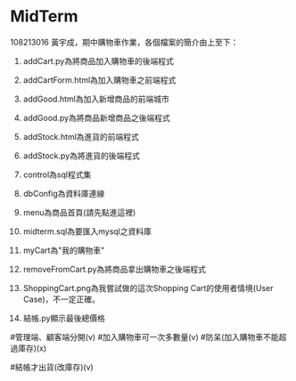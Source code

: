# MidTerm
108213016 黃宇成，期中購物車作業，各個檔案的簡介由上至下：

1. addCart.py為將商品加入購物車的後端程式

2. addCartForm.html為加入購物車之前端程式

3. addGood.html為加入新增商品的前端城市

4. addGood.py為將商品新增商品之後端程式

5. addStock.html為進貨的前端程式

6. addStock.py為將進貨的後端程式

7. control為sql程式集

8. dbConfig為資料庫連線

9. menu為商品首頁(請先點進這裡)

10. midterm.sql為要匯入mysql之資料庫

11. myCart為"我的購物車"

12. removeFromCart.py為將商品拿出購物車之後端程式

13. ShoppingCart.png為我嘗試做的這次Shopping Cart的使用者情境(User Case)，不一定正確。

14. 結帳.py顯示最後總價格


#管理端、顧客端分開(v)
#加入購物車可一次多數量(v)
#防呆(加入購物車不能超過庫存)(x)

#結帳才出貨(改庫存)(v)
